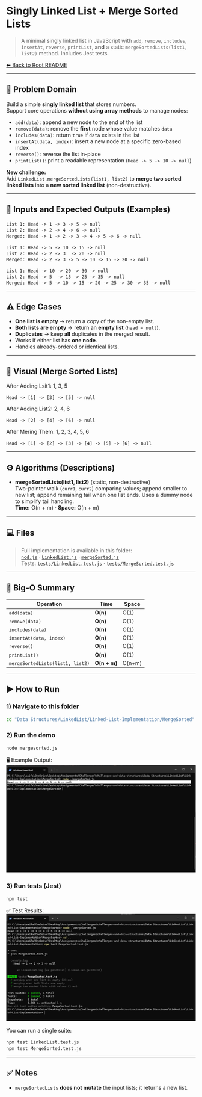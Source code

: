 # Singly Linked List + Merge Sorted Lists

> A minimal singly linked list in JavaScript with `add`, `remove`, `includes`, `insertAt`, `reverse`, `printList`, **and** a static `mergeSortedLists(list1, list2)` method. Includes Jest tests.

[⬅ Back to Root README](../../../../README.md)

---

## 🧩 Problem Domain

Build a simple **singly linked list** that stores numbers.  
Support core operations **without using array methods** to manage nodes:

- `add(data)`: append a new node to the end of the list
- `remove(data)`: remove the **first** node whose value matches `data`
- `includes(data)`: return `true` if `data` exists in the list
- `insertAt(data, index)`: insert a new node at a specific zero-based index
- `reverse()`: reverse the list in-place
- `printList()`: print a readable representation (`Head -> 5 -> 10 -> null`)

**New challenge:**  
Add `LinkedList.mergeSortedLists(list1, list2)` to **merge two sorted linked lists** into a **new sorted linked list** (non-destructive).

---

## 🔢 Inputs and Expected Outputs (Examples)

```text
List 1: Head -> 1 -> 3 -> 5 -> null
List 2: Head -> 2 -> 4 -> 6 -> null
Merged: Head -> 1 -> 2 -> 3 -> 4 -> 5 -> 6 -> null
```

```text
List 1: Head -> 5 -> 10 -> 15 -> null
List 2: Head -> 2 -> 3  -> 20 -> null
Merged: Head -> 2 -> 3 -> 5 -> 10 -> 15 -> 20 -> null
```

```text
List 1: Head -> 10 -> 20 -> 30 -> null
List 2: Head -> 5  -> 15 -> 25 -> 35 -> null
Merged: Head -> 5 -> 10 -> 15 -> 20 -> 25 -> 30 -> 35 -> null
```

---

## ⚠️ Edge Cases

- **One list is empty** → return a copy of the non-empty list.
- **Both lists are empty** → return an **empty list** (`head = null`).
- **Duplicates** → keep **all** duplicates in the merged result.
- Works if either list has **one node**.
- Handles already-ordered or identical lists.

---

## 👀 Visual (Merge Sorted Lists)

After Adding Lsit1: 1, 3, 5

```text
Head -> [1] -> [3] -> [5] -> null
```

After Adding List2: 2, 4, 6

```text
Head -> [2] -> [4] -> [6] -> null
```

After Mering Them: 1, 2, 3, 4, 5, 6

```text
Head -> [1] -> [2] -> [3] -> [4] -> [5] -> [6] -> null
```

---

## ⚙️ Algorithms (Descriptions)

- **mergeSortedLists(list1, list2)** (static, non-destructive)  
  Two-pointer walk (`curr1`, `curr2`) comparing values; append smaller to new list; append remaining tail when one list ends. Uses a dummy node to simplify tail handling.  
  **Time:** O(n + m) · **Space:** O(n + m)

---

## 💻 Files

> Full implementation is available in this folder:  
> [`nod.js`](../nod.js) · [`LinkedList.js`](../LinkedList.js) · [`mergeSorted.js`](./mergeSorted.js)  
> Tests: [`tests/LinkedList.test.js`](../tests/LinkedList.test.js) · [`tests/MergeSorted.test.js`](../tests/MergeSorted.test.js)

---

## 🧮 Big-O Summary

| Operation                        | Time         | Space  |
| -------------------------------- | ------------ | ------ |
| `add(data)`                      | **O(n)**     | O(1)   |
| `remove(data)`                   | **O(n)**     | O(1)   |
| `includes(data)`                 | **O(n)**     | O(1)   |
| `insertAt(data, index)`          | **O(n)**     | O(1)   |
| `reverse()`                      | **O(n)**     | O(1)   |
| `printList()`                    | **O(n)**     | O(1)   |
| `mergeSortedLists(list1, list2)` | **O(n + m)** | O(n+m) |

---

## ▶️ How to Run

### 1) Navigate to this folder

```bash
cd "Data Structures/LinkedList/Linked-List-Implementation/MergeSorted"
```

### 2) Run the demo

```bash
node mergesorted.js
```

🖥️ Example Output:
![Code in Terminal](../docs/console-mergeSorted-output.png)

### 3) Run tests (Jest)

```bash
npm test
```

✅ Test Results:
![Code in Terminal](../docs/Tested-MergeSorted-output.png)

You can run a single suite:

```bash
npm test LinkedList.test.js
npm test MergeSorted.test.js
```

---

## ✅ Notes

- `mergeSortedLists` **does not mutate** the input lists; it returns a new list.
